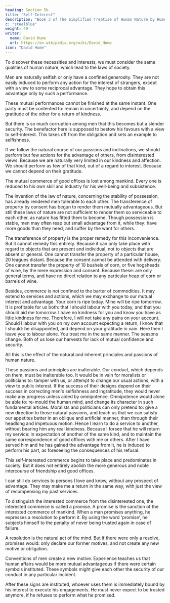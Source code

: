 ```yaml
---
heading: Section 5b
title: "Self-Interest"
description: "Book 3 of The Simplified Treatise of Human Nature by Hume"
c: "steelblue"
weight: 49
writer:
  name: David Hume
  url: https://en.wikipedia.org/wiki/David_Hume
icon: "David Hume"
---
```


To discover these necessities and interests, we must consider the same qualities of human nature, which lead to the laws of society.

Men are naturally selfish or only have a confined generosity.
        They are not easily induced to perform any action for the interest of strangers, except with a view to some reciprocal advantage.
        They hope to obtain this advantage only by such a performance.

These mutual performances cannot be finished at the same instant.
        One party must be contented to:
            remain in uncertainty, and
            depend on the gratitude of the other for a return of kindness.

But there is so much corruption among men that this becomes but a slender security.
        The benefactor here is supposed to bestow his favours with a view to self-interest.
        This takes off from the obligation and sets an example to selfishness.

If we follow the natural course of our passions and inclinations, we should perform but few actions for the advantage of others, from disinterested views.
        Because we are naturally very limited in our kindness and affection.
        We should perform as few of that kind, out of a regard to interest.
            Because we cannot depend on their gratitude.

The mutual commerce of good offices is lost among mankind.
        Every one is reduced to his own skill and industry for his well-being and subsistence.

The invention of the law of nature, concerning the stability of possession, has already rendered men tolerable to each other.
        The transference of property by consent has begun to render them mutually advantageous.
        But still these laws of nature are not sufficient to render them so serviceable to each other, as nature has fitted them to become.
    Though possession is stable, men may often reap but small advantage from it, while they:
        have more goods than they need, and
        suffer by the want for others.

The transference of property is the proper remedy for this inconvenience.
        But it cannot remedy this entirely.
            Because it can only take place with regard to objects that are present and individual, not to objects that are absent or general.
        One cannot transfer the property of a particular house, 20 leagues distant.
            Because the consent cannot be attended with delivery.
        One cannot transfer the property of 10 bushels of corn, or five hogsheads of wine, by the mere expression and consent.
            Because these:
                are only general terms, and
                have no direct relation to any particular heap of corn or barrels of wine.

Besides, commerce is not confined to the barter of commodities.
        It may extend to services and actions, which we may exchange to our mutual interest and advantage.
        Your corn is ripe today.
            Mine will be ripe tomorrow.
        It is profitable for us both:
            that I should labour with you today, and
            that you should aid me tomorrow. 
        I have no kindness for you and know you have as little kindness for me.
        Therefore, I will not take any pains on your account.
        Should I labour with you on my own account expecting a return, I know that I should:
            be disappointed, and
            depend on your gratitude in vain.
        Here then I leave you to labour alone.
        You treat me in the same manner.
        The seasons change.
        Both of us lose our harvests for lack of mutual confidence and security.

All this is the effect of the natural and inherent principles and passions of human nature.

These passions and principles are inalterable.
        Our conduct, which depends on them, must be inalterable too.
    It would be in vain for moralists or politicians to:
        tamper with us, or
        attempt to change our usual actions, with a view to public interest.
    If the success of their designs depend on their success in correcting men's selfishness and ingratitude, they would never make any progress unless aided by omnipotence.
        Omnipotence would alone be able to:
            re-mould the human mind, and
            change its character in such fundamental articles.
    Moralists and politicians can only pretend to:
        give a new direction to those natural passions, and
        teach us that we can satisfy our appetites better in an oblique and artificial manner, than through their headlong and impetuous motion.
    Hence I learn to do a service to another, without bearing him any real kindness.
        Because I forsee that he will return my service:
            in expectation of another of the same kind, and
            to maintain the same correspondence of good offices with me or others.
        After I have served him and he has gained the advantage from it, he is induced to perform his part, as foreseeing the consequences of his refusal.


This self-interested commerce begins to take place and predominates in society.
        But it does not entirely abolish the more generous and noble intercourse of friendship and good offices.

I can still do services to persons I love and know, without any prospect of advantage.
        They may make me a return in the same way, with just the view of recompensing my past services.

To distinguish the interested commerce from the disinterested one, the interested commerce is called a promise.
        A promise is the sanction of the interested commerce of mankind.
        When a man promises anything, he expresses a resolution to perform it.
        By using the word 'promise', he subjects himself to the penalty of never being trusted again in case of failure.

A resolution is the natural act of the mind.
        But if there were only a resolve, promises would:
            only declare our former motives, and
            not create any new motive or obligation.

Conventions of men create a new motive.
        Experience teaches us that human affairs would be more mutual advantageous if there were certain symbols instituted.
        These symbols might give each other the security of our conduct in any particular incident.

After these signs are instituted, whoever uses them is immediately bound by his interest to execute his engagements.
            He must never expect to be trusted anymore, if he refuses to perform what he promised.
